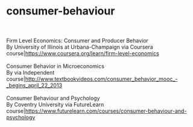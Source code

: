 # consumer-behaviour<br><br>

Firm Level Economics: Consumer and Producer Behavior<br>By University of Illinois at Urbana-Champaign via Coursera<br>course|https://www.coursera.org/learn/firm-level-economics<br><br>
Consumer Behavior in Microeconomics<br>By  via Independent<br>course|http://www.textbookvideos.com/consumer_behavior_mooc_-_begins_april_22_2013<br><br>
Consumer Behaviour and Psychology<br>By Coventry University via FutureLearn<br>course|https://www.futurelearn.com/courses/consumer-behaviour-and-psychology<br><br>
